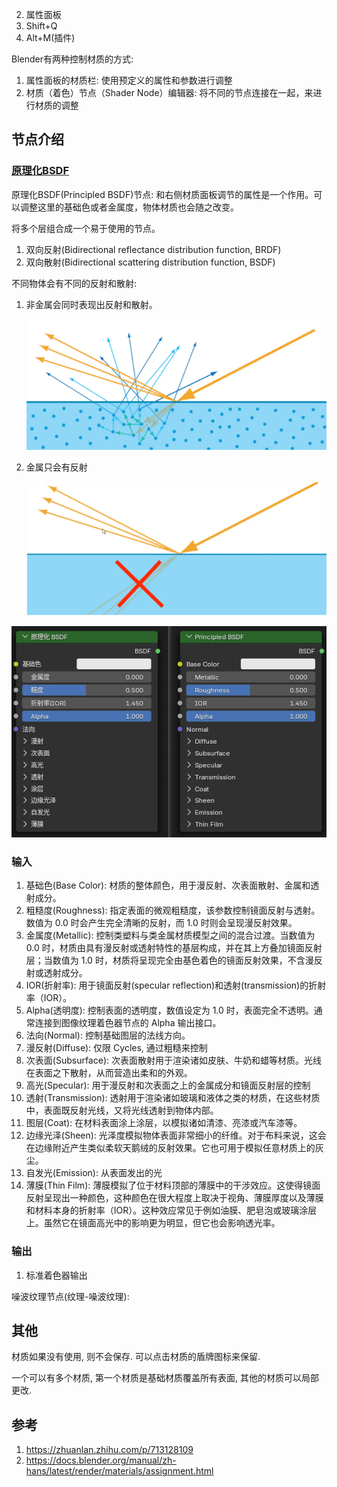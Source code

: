 
2. 属性面板
1. Shift+Q
2. Alt+M(插件)



Blender有两种控制材质的方式:
1. 属性面板的材质栏: 使用预定义的属性和参数进行调整
2. 材质（着色）节点（Shader Node）编辑器: 将不同的节点连接在一起，来进行材质的调整



## 节点介绍


### [原理化BSDF](https://docs.blender.org/manual/zh-hans/latest/render/shader_nodes/shader/principled.html)

原理化BSDF(Principled BSDF)节点: 和右侧材质面板调节的属性是一个作用。可以调整这里的基础色或者金属度，物体材质也会随之改变。

将多个层组合成一个易于使用的节点。


1. 双向反射(Bidirectional reflectance distribution function, BRDF)
2. 双向散射(Bidirectional scattering distribution function, BSDF)


不同物体会有不同的反射和散射:

1. 非金属会同时表现出反射和散射。

    ![反射和散射](材质/反射和散射.png)

2. 金属只会有反射

    ![反射](材质/反射.png)



![原理化BSDF节点](材质/原理化BSDF节点.png)



### 输入

1. 基础色(Base Color): 材质的整体颜色，用于漫反射、次表面散射、金属和透射成分。
2. 粗糙度(Roughness): 指定表面的微观粗糙度，该参数控制镜面反射与透射。数值为 0.0 时会产生完全清晰的反射，而 1.0 时则会呈现漫反射效果。
3. 金属度(Metallic): 控制类塑料与类金属材质模型之间的混合过渡。当数值为 0.0 时，材质由具有漫反射或透射特性的基层构成，并在其上方叠加镜面反射层；当数值为 1.0 时，材质将呈现完全由基色着色的镜面反射效果，不含漫反射或透射成分。
4. IOR(折射率): 用于镜面反射(specular reflection)和透射(transmission)的折射率（IOR）。
5. Alpha(透明度): 控制表面的透明度，数值设定为 1.0 时，表面完全不透明。通常连接到图像纹理着色器节点的 Alpha 输出接口。
6. 法向(Normal): 控制基础图层的法线方向。
7. 漫反射(Diffuse): 仅限 Cycles, 通过粗糙来控制
8. 次表面(Subsurface): 次表面散射用于渲染诸如皮肤、牛奶和蜡等材质。光线在表面之下散射，从而营造出柔和的外观。
9. 高光(Specular): 用于漫反射和次表面之上的金属成分和镜面反射层的控制
10. 透射(Transmission): 透射用于渲染诸如玻璃和液体之类的材质，在这些材质中，表面既反射光线，又将光线透射到物体内部。
11. 图层(Coat): 在材料表面涂上涂层，以模拟诸如清漆、亮漆或汽车漆等。
12. 边缘光泽(Sheen): 光泽度模拟物体表面非常细小的纤维。对于布料来说，这会在边缘附近产生类似柔软天鹅绒的反射效果。它也可用于模拟任意材质上的灰尘。
13. 自发光(Emission): 从表面发出的光
14. 薄膜(Thin Film): 薄膜模拟了位于材料顶部的薄膜中的干涉效应。这使得镜面反射呈现出一种颜色，这种颜色在很大程度上取决于视角、薄膜厚度以及薄膜和材料本身的折射率（IOR）。这种效应常见于例如油膜、肥皂泡或玻璃涂层上。虽然它在镜面高光中的影响更为明显，但它也会影响透光率。

### 输出

1. 标准着色器输出























噪波纹理节点(纹理-噪波纹理): 



## 其他

材质如果没有使用, 则不会保存. 可以点击材质的盾牌图标来保留.


一个可以有多个材质, 第一个材质是基础材质覆盖所有表面, 其他的材质可以局部更改.




## 参考

1. https://zhuanlan.zhihu.com/p/713128109
2. https://docs.blender.org/manual/zh-hans/latest/render/materials/assignment.html
